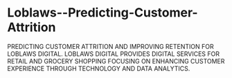 # Loblaws--Predicting-Customer-Attrition
PREDICTING CUSTOMER ATTRITION AND IMPROVING RETENTION FOR LOBLAWS DIGITAL.
LOBLAWS DIGITAL PROVIDES DIGITAL SERVICES FOR RETAIL AND GROCERY SHOPPING FOCUSING ON ENHANCING CUSTOMER EXPERIENCE THROUGH TECHNOLOGY AND DATA ANALYTICS.
